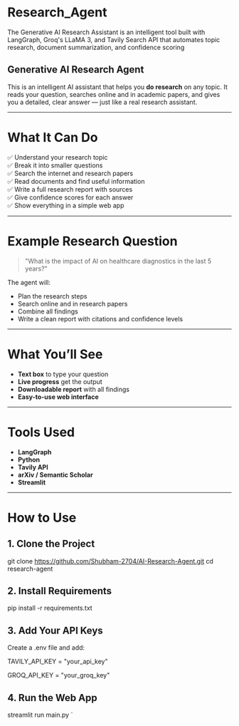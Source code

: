# Research_Agent
The Generative AI Research Assistant is an intelligent tool built with LangGraph, Groq's LLaMA 3, and Tavily Search API that automates topic research, document summarization, and confidence scoring

## Generative AI Research Agent

This is an intelligent AI assistant that helps you **do research** on any topic. It reads your question, searches online and in academic papers, and gives you a detailed, clear answer — just like a real research assistant.

---

# What It Can Do

✅ Understand your research topic  
✅ Break it into smaller questions  
✅ Search the internet and research papers  
✅ Read documents and find useful information  
✅ Write a full research report with sources  
✅ Give confidence scores for each answer  
✅ Show everything in a simple web app  

---

# Example Research Question

> "What is the impact of AI on healthcare diagnostics in the last 5 years?"

The agent will:
- Plan the research steps
- Search online and in research papers
- Combine all findings
- Write a clean report with citations and confidence levels

---

# What You’ll See

- **Text box** to type your question  
- **Live progress** get the output 
- **Downloadable report** with all findings  
- **Easy-to-use web interface**

---

# Tools Used

- **LangGraph** 
- **Python**   
- **Tavily API**
- **arXiv / Semantic Scholar** 
- **Streamlit**

---

# How to Use

## 1. Clone the Project

git clone https://github.com/Shubham-2704/AI-Research-Agent.git
cd research-agent

## 2. Install Requirements
pip install -r requirements.txt

## 3. Add Your API Keys
Create a .env file and add:

TAVILY_API_KEY = "your_api_key"

GROQ_API_KEY = "your_groq_key"

## 4. Run the Web App
streamlit run main.py
`





